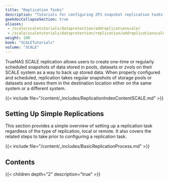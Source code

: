 ```yaml
---
title: "Replication Tasks"
description: "Tutorials for configuring ZFS snapshot replication tasks in TrueNAS SCALE."
geekdocCollapseSection: true
aliases:
 - /scale/scaletutorials/dataprotection/addreplicationscale/
 - /scale/scaletutorials/dataprotection/replication/addreplicationscale/
weight: 100
book: "SCALETutorials"
volume: "SCALE"
---
```


TrueNAS SCALE replication allows users to create one-time or regularly scheduled snapshots of data stored in pools, datasets or zvols on their SCALE system as a way to back up stored data. 
When properly configured and scheduled, replication takes regular snapshots of storage pools or datasets and saves them in the destination location either on the same system or a different system. 

{{< include file="/content/_includes/ReplicationIndexContentSCALE.md" >}}

## Setting Up Simple Replications 

This section provides a simple overview of setting up a replication task regardless of the type of replication, local or remote. 
It also covers the related steps to take prior to configuring a replication task. 

{{< include file="/content/_includes/BasicReplicationProcess.md" >}}

## Contents

{{< children depth="2" description="true" >}}
